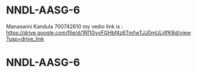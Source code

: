 # NNDL-AASG-6
Manaswini Kandula
700742610
my vedio link is :
https://drive.google.com/file/d/1Rf1GyvFGHbf4z6TmfwTJJ0mULijIfK8d/view?usp=drive_link
# NNDL-AASG-6
